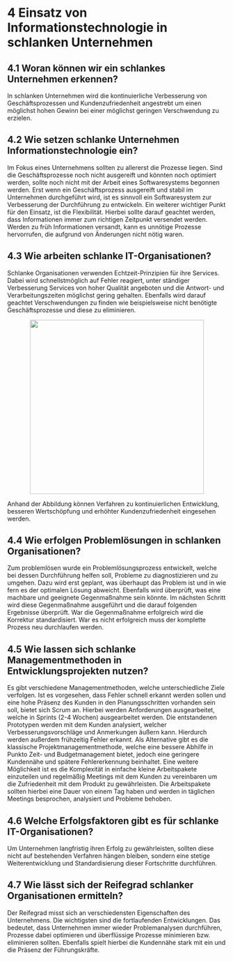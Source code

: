 # 4 Einsatz von Informationstechnologie in schlanken Unternehmen
## 4.1 Woran können wir ein schlankes Unternehmen erkennen?
In schlanken Unternehmen wird die kontinuierliche Verbesserung von Geschäftsprozessen und Kundenzufriedenheit angestrebt um einen möglichst hohen Gewinn bei einer möglichst geringen Verschwendung zu erzielen.
## 4.2 Wie setzen schlanke Unternehmen Informationstechnologie ein?
Im Fokus eines Unternehmens sollten zu allererst die Prozesse liegen. Sind die Geschäftsprozesse noch nicht ausgereift und könnten noch optimiert werden, sollte noch nicht mit der Arbeit eines Softwaresystems begonnen werden. Erst wenn ein Geschäftsprozess ausgereift und stabil im Unternehmen durchgeführt wird, ist es sinnvoll ein Softwaresystem zur Verbesserung der Durchführung zu entwickeln.
Ein weiterer wichtiger Punkt für den Einsatz, ist die Flexibilität. Hierbei sollte darauf geachtet werden, dass Informationen immer zum richtigen Zeitpunkt versendet werden. Werden zu früh Informationen versandt, kann es unnötige Prozesse hervorrufen, die aufgrund von Änderungen nicht nötig waren.
## 4.3 Wie arbeiten schlanke IT-Organisationen?
Schlanke Organisationen verwenden Echtzeit-Prinzipien für ihre Services. Dabei wird schnellstmöglich auf Fehler reagiert, unter ständiger Verbesserung Services von hoher Qualität angeboten und die Antwort- und Verarbeitungszeiten möglichst gering gehalten. Ebenfalls wird darauf geachtet Verschwendungen zu finden wie beispielsweise nicht benötigte Geschäftsprozesse und diese zu eliminieren.
<p align="center">
 <img src="../assets/ErfolgsfaktorenFuerEineDigitaleZukunft.Kapitel4.MalteBerg.png" style="width: 400px;"/>
</p>

Anhand der Abbildung können Verfahren zu kontinuierlichen Entwicklung, besseren Wertschöpfung und erhöhter Kundenzufriedenheit eingesehen werden.

## 4.4 Wie erfolgen Problemlösungen in schlanken Organisationen?
Zum problemlösen wurde ein Problemlösungsprozess entwickelt, welche bei dessen Durchführung helfen soll, Probleme zu diagnostizieren und zu umgehen. Dazu wird erst geplant, was überhaupt das Problem ist und in wie fern es der optimalen Lösung abweicht. Ebenfalls wird überprüft, was eine machbare und geeignete Gegenmaßnahme sein könnte. Im nächsten Schritt wird diese Gegenmaßnahme ausgeführt und die darauf folgenden Ergebnisse überprüft. War die Gegenmaßnahme erfolgreich wird die Korrektur standardisiert. War es nicht erfolgreich muss der komplette Prozess neu durchlaufen werden.
## 4.5 Wie lassen sich schlanke Managementmethoden in Entwicklungsprojekten nutzen?
Es gibt verschiedene Managementmethoden, welche unterschiedliche Ziele verfolgen. Ist es vorgesehen, dass Fehler schnell erkannt werden sollen und eine hohe Präsenz des Kunden in den Planungsschritten vorhanden sein soll, bietet sich Scrum an. Hierbei werden Anforderungen ausgearbeitet, welche in Sprints (2-4 Wochen) ausgearbeitet werden. Die entstandenen Prototypen werden mit dem Kunden analysiert, welcher Verbesserungsvorschläge und Anmerkungen äußern kann. Hierdurch werden außerdem frühzeitig Fehler erkannt. Als Alternative gibt es die klassische Projektmanagementmethode, welche eine bessere Abhilfe in Punkto Zeit- und Budgetmanagement bietet, jedoch eine geringere Kundennähe und spätere Fehlererkennung beinhaltet.
Eine weitere Möglichkeit ist es die Komplexität in einfache kleine Arbeitspakete einzuteilen und regelmäßig Meetings mit dem Kunden zu vereinbaren um die Zufriedenheit mit dem Produkt zu gewährleisten. Die Arbeitspakete sollten hierbei eine Dauer von einem Tag haben und werden in täglichen Meetings besprochen, analysiert und Probleme behoben.
## 4.6 Welche Erfolgsfaktoren gibt es für schlanke IT-Organisationen?
Um Unternehmen langfristig ihren Erfolg zu gewährleisten, sollten diese nicht auf bestehenden Verfahren hängen bleiben, sondern eine stetige Weiterentwicklung und Standardisierung dieser Fortschritte durchführen.
## 4.7 Wie lässt sich der Reifegrad schlanker Organisationen ermitteln?
Der Reifegrad misst sich an verschiedensten Eigenschaften des Unternehmens. Die wichtigsten sind die fortlaufenden Entwicklungen. Das bedeutet, dass Unternehmen immer wieder Problemanalysen durchführen, Prozesse dabei optimieren und überflüssige Prozesse minimieren bzw. eliminieren sollten. Ebenfalls spielt hierbei die Kundennähe stark mit ein und die Präsenz der Führungskräfte.
